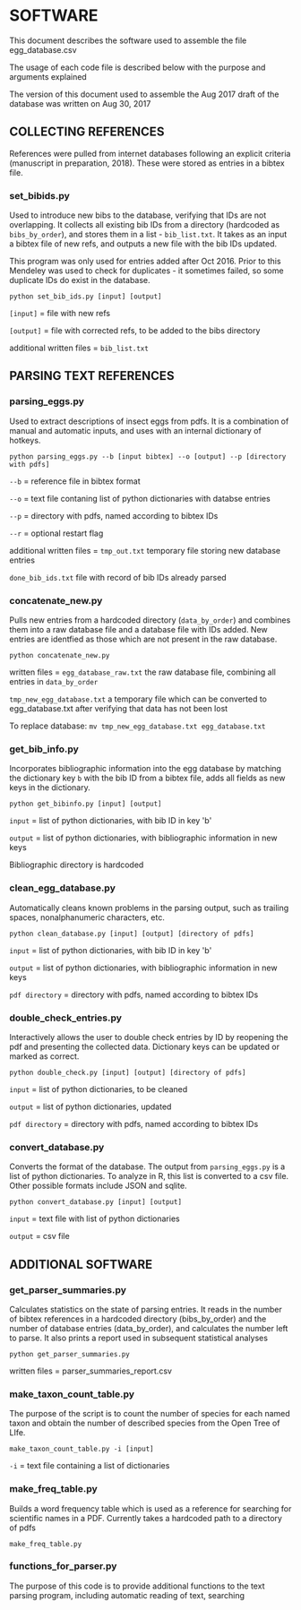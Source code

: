 # SOFTWARE

This document describes the software used to assemble the 
file egg_database.csv

The usage of each code file is described below with
the purpose and arguments explained

The version of this document used to assemble the Aug 2017
draft of the database was written on Aug 30, 2017

## COLLECTING REFERENCES

References were pulled from internet databases following an
explicit criteria (manuscript in preparation, 2018). These 
were stored as entries in a bibtex file.

### set_bibids.py ###

Used to introduce new bibs to the database, verifying that IDs 
are not overlapping. It collects all existing bib IDs from a directory 
(hardcoded as `bibs_by_order`), and stores them
in a list - `bib_list.txt`. It takes as an input a bibtex file of new refs, and outputs
a new file with the bib IDs updated.

This program was only used for entries added after Oct 2016.
Prior to this Mendeley was used to check for duplicates - 
it sometimes failed, so some duplicate IDs do exist in the database.

```
python set_bib_ids.py [input] [output]
```
`[input]` = file with new refs

`[output]` = file with corrected refs, to be added to the bibs directory

additional written files = `bib_list.txt`

## PARSING TEXT REFERENCES

### parsing_eggs.py ###
Used to extract descriptions of insect eggs from pdfs. It is a combination of manual and automatic inputs, and uses with an internal dictionary of hotkeys.

```
python parsing_eggs.py --b [input bibtex] --o [output] --p [directory with pdfs]
```
`--b` = reference file in bibtex format

`--o` = text file contaning list of python dictionaries with databse entries

`--p` = directory with pdfs, named according to bibtex IDs

`--r` = optional restart flag

additional written files = `tmp_out.txt`
temporary file storing new database entries

`done_bib_ids.txt`
file with record of bib IDs already parsed


### concatenate_new.py ###
Pulls new entries from a hardcoded directory (`data_by_order`) 
and combines them into a raw database file and a database 
file with IDs added. New entries are identfied as those which 
are not present in the raw database.

```
python concatenate_new.py
```
written files = `egg_database_raw.txt`
 the raw database file, combining all entries in `data_by_order`

`tmp_new_egg_database.txt`
 a temporary file which can be converted to egg_database.txt
 after verifying that data has not been lost

To replace database:
`mv tmp_new_egg_database.txt egg_database.txt`


### get_bib_info.py ###
Incorporates bibliographic information into the egg database by matching the dictionary key `b`
with the bib ID from a bibtex file, adds all fields as new keys in the dictionary.

`python get_bibinfo.py [input] [output]`

`input` = list of python dictionaries, with bib ID in key 'b'

`output` = list of python dictionaries, with bibliographic information in new keys

Bibliographic directory is hardcoded


### clean_egg_database.py ###
Automatically cleans known problems in the parsing output, such as trailing spaces, nonalphanumeric characters, etc.

`python clean_database.py [input] [output] [directory of pdfs]`

`input` = list of python dictionaries, with bib ID in key 'b'

`output` = list of python dictionaries, with bibliographic information in new keys

`pdf directory` = directory with pdfs, named according to bibtex IDs



### double_check_entries.py ###
Interactively allows the user to double check entries by ID by reopening the pdf
and presenting the collected data. Dictionary keys can be updated or marked as correct.

`python double_check.py [input] [output] [directory of pdfs]`
 
`input` = list of python dictionaries, to be cleaned

`output` = list of python dictionaries, updated

`pdf directory` = directory with pdfs, named according to bibtex IDs


### convert_database.py ###
Converts the format of the database. The output from `parsing_eggs.py` is a list of python dictionaries.
To analyze in R, this list is converted to a csv file. Other possible formats include JSON and sqlite.

`python convert_database.py [input] [output]`

`input` = text file with list of python dictionaries

`output` = csv file 


## ADDITIONAL SOFTWARE

### get_parser_summaries.py ###
Calculates statistics on the state of parsing entries. It reads in the number of bibtex references in a hardcoded directory (bibs_by_order) and the number of database entries (data_by_order), and calculates the number left to parse. It also prints a report used in subsequent statistical analyses

```
python get_parser_summaries.py
```

written files = parser_summaries_report.csv


### make_taxon_count_table.py ###
The purpose of the script is to count the number of species for each named taxon and obtain the number of described species from the Open Tree of LIfe. 

```
make_taxon_count_table.py -i [input]
```
`-i` = text file containing a list of dictionaries

### make_freq_table.py ###
Builds a word frequency table which is used as a reference for searching for scientific names in a PDF. Currently takes a hardcoded path to a directory of pdfs

```
make_freq_table.py
```

### functions_for_parser.py ###
The purpose of this code is to provide additional functions to the text parsing program, including automatic reading of text, searching 


